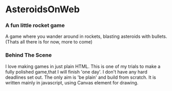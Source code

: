 # AsteroidsOnWeb
### A fun little rocket game

A game where you wander around in rockets, blasting asteroids with bullets.
(Thats all there is for now, more to come)



### Behind The Scene
I love making games in just plain HTML. This is one of my trials to make a fully polished game,that I will finish 'one day'.
I don't have any hard deadlines set out. The only aim is 'be plain' and build from scratch.
It is written mainly in javascript, using Canvas element for drawing.
